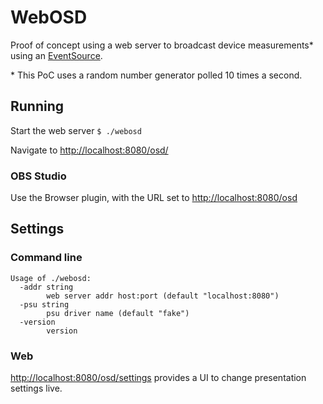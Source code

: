 # WebOSD

Proof of concept using a web server to broadcast device measurements* using an [EventSource](https://developer.mozilla.org/en-US/docs/Web/API/EventSource).

\* This PoC uses a random number generator polled 10 times a second.

## Running

Start the web server
```$ ./webosd```

Navigate to [http://localhost:8080/osd/](http://localhost:8080/osd/)

### OBS Studio

Use the Browser plugin, with the URL set to [http://localhost:8080/osd](http://localhost:8080/osd)

## Settings

### Command line
```
Usage of ./webosd:
  -addr string
    	web server addr host:port (default "localhost:8080")
  -psu string
    	psu driver name (default "fake")
  -version
    	version
```

### Web

[http://localhost:8080/osd/settings](http://localhost:8080/osd/settings) provides a UI to change presentation settings live.
